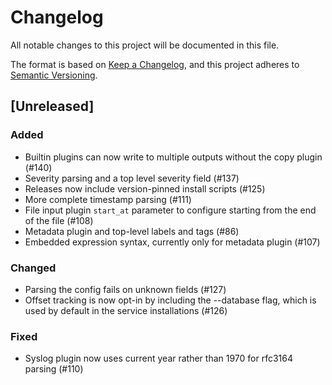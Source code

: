 # Changelog
All notable changes to this project will be documented in this file.

The format is based on [Keep a Changelog](https://keepachangelog.com/en/1.0.0/),
and this project adheres to [Semantic Versioning](https://semver.org/spec/v2.0.0.html).

## [Unreleased]
### Added
- Builtin plugins can now write to multiple outputs without the copy plugin (#140)
- Severity parsing and a top level severity field (#137)
- Releases now include version-pinned install scripts (#125)
- More complete timestamp parsing (#111)
- File input plugin `start_at` parameter to configure starting from the end of the file (#108)
- Metadata plugin and top-level labels and tags (#86)
- Embedded expression syntax, currently only for metadata plugin (#107)
### Changed
- Parsing the config fails on unknown fields (#127)
- Offset tracking is now opt-in by including the --database flag, which is used by default in the service installations (#126)
### Fixed
- Syslog plugin now uses current year rather than 1970 for rfc3164 parsing (#110)
